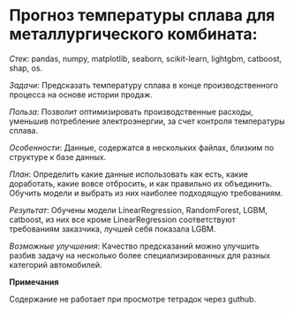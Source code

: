 # Прогноз температуры сплава для металлургического комбината: 

*Cтек*: pandas, numpy, matplotlib, seaborn, scikit-learn, lightgbm, catboost, shap, os.

*Задачи*: Предсказать температуру сплава в конце производственного процесса на основе истории продаж. 

*Польза*: Позволит оптимизировать производственные расходы, уменьшив потребление электроэнергии, за счет контроля температуры сплава. 

*Особенности*: Данные, содержатся в нескольких файлах, близким по структуре к базе данных. 

*План*: Определить какие данные использовать как есть, какие доработать, какие вовсе отбросить, и как правильно их объединить. Обучить модели и выбрать из них наиболее подходящую требованиям. 

*Результат*: Обучены модели LinearRegression, RandomForest, LGBM, catboost, из них все кроме LinearRegression соответствуют требованиям заказчика, лучшей себя показала LGBM.

*Возможные улучшения*: Качество предсказаний можно улучшить разбив задачу на несколько более специализированных для разных категорий автомобилей.

**Примечания**

Содержание не работает при просмотре тетрадок через guthub.